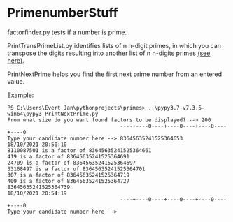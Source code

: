 # PrimenumberStuff
factorfinder.py tests if a number is prime.

PrintTransPrimeList.py identifies lists of n n-digit primes, in which you can transpose the digits resulting into another list of n n-digits primes [(see here)](https://mathforums.com/threads/list-of-prime-numbers-and-after-transposing-all-digits-its-again-a-list-of-prime-numbers.360593/).

PrintNextPrime helps you find the first next prime number from an entered value.

Example:

```
PS C:\Users\Evert Jan\pythonprojects\primes> ..\pypy3.7-v7.3.5-win64\pypy3 PrintNextPrime.py
From what size do you want found factors to be displayed? --> 200
                                    ----+----0----+----0----+----0----+----0
Type your candidate number here --> 83645635241525364653
18/10/2021 20:50:10
8110087501 is a factor of 83645635241525364661
419 is a factor of 83645635241525364691
24709 is a factor of 83645635241525364697
33168497 is a factor of 83645635241525364701
307 is a factor of 83645635241525364719
409 is a factor of 83645635241525364727
83645635241525364739
18/10/2021 20:54:19
                                    ----+----0----+----0----+----0----+----0
Type your candidate number here -->
```
